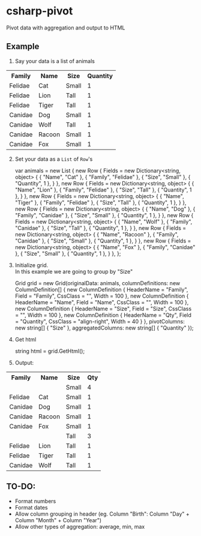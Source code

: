 # csharp-pivot
Pivot data with aggregation and output to HTML

## Example

1) Say your data is a list of animals

<table>
   <tr class='header'>
      <th>Family</th>
      <th>Name</th>
      <th>Size</th>
      <th>Quantity</th>
   </tr>
   <tr class=''>
      <td class=''>Felidae</td>
      <td class=''>Cat</td>
      <td class=''>Small</td>
      <td class='align-right'>1</td>
   </tr>
   <tr class=''>
      <td class=''>Felidae</td>
      <td class=''>Lion</td>
      <td class=''>Tall</td>
      <td class='align-right'>1</td>
   </tr>
   <tr class=''>
      <td class=''>Felidae</td>
      <td class=''>Tiger</td>
      <td class=''>Tall</td>
      <td class='align-right'>1</td>
   </tr>
   <tr class=''>
      <td class=''>Canidae</td>
      <td class=''>Dog</td>
      <td class=''>Small</td>
      <td class='align-right'>1</td>
   </tr>
   <tr class=''>
      <td class=''>Canidae</td>
      <td class=''>Wolf</td>
      <td class=''>Tall</td>
      <td class='align-right'>1</td>
   </tr>
   <tr class=''>
      <td class=''>Canidae</td>
      <td class=''>Racoon</td>
      <td class=''>Small</td>
      <td class='align-right'>1</td>
   </tr>
   <tr class=''>
      <td class=''>Canidae</td>
      <td class=''>Fox</td>
      <td class=''>Small</td>
      <td class='align-right'>1</td>
   </tr>
</table>

2) Set your data as a `List` of `Row`'s

    var animals = new List<Row> 
    {
        new Row 
        {
            Fields = new Dictionary<string, object> 
            {
                { "Name", "Cat" },
                { "Family", "Felidae" },
                { "Size", "Small" },
                { "Quantity", 1 },
            }
        },
        new Row
        {
            Fields = new Dictionary<string, object> 
            {
                { "Name", "Lion" },
                { "Family", "Felidae" },
                { "Size", "Tall" },
                { "Quantity", 1 },
            }
        },
        new Row
        {
            Fields = new Dictionary<string, object> 
            {
                { "Name", "Tiger" },
                { "Family", "Felidae" },
                { "Size", "Tall" },
                { "Quantity", 1 },
            }
        },
        new Row
        {
            Fields = new Dictionary<string, object> 
            {
                { "Name", "Dog" },
                { "Family", "Canidae" },
                { "Size", "Small" },
                { "Quantity", 1 },
            }
        },
        new Row
        {
            Fields = new Dictionary<string, object> 
            {
                { "Name", "Wolf" },
                { "Family", "Canidae" },
                { "Size", "Tall" },
                { "Quantity", 1 },
            }
        },
        new Row
        {
            Fields = new Dictionary<string, object> 
            {
                { "Name", "Racoon" },
                { "Family", "Canidae" },
                { "Size", "Small" },
                { "Quantity", 1 },
            }
        },
        new Row
        {
            Fields = new Dictionary<string, object> 
            {
                { "Name", "Fox" },
                { "Family", "Canidae" },
                { "Size", "Small" },
                { "Quantity", 1 },
            }
        },
    };
    
3) Initialize grid. <br>
In this example we are going to group by "Size"

    Grid grid = new Grid(originalData: animals,
        columnDefinitions: new ColumnDefinition[] { 
            new ColumnDefinition { HeaderName = "Family", Field = "Family", CssClass = "", Width = 100 },
            new ColumnDefinition { HeaderName = "Name", Field = "Name", CssClass = "", Width = 100 },
            new ColumnDefinition { HeaderName = "Size", Field = "Size", CssClass = "", Width = 100 },
            new ColumnDefinition { HeaderName = "Qty", Field = "Quantity", CssClass = "align-right", Width = 40 }
        },
        pivotColumns: new string[] { "Size" },
        aggregatedColumns: new string[] { "Quantity" });
        
4) Get html

    string html = grid.GetHtml();
    
5) Output:

<table>
   <tr class='header'>
      <th>Family</th>
      <th>Name</th>
      <th>Size</th>
      <th>Qty</th>
   </tr>
   <tr class='tr-group'>
      <td></td>
      <td></td>
      <td class=''>Small</td>
      <td class='align-right'>4</td>
   </tr>
   <tr class=''>
      <td class=''>Felidae</td>
      <td class=''>Cat</td>
      <td class=''>Small</td>
      <td class='align-right'>1</td>
   </tr>
   <tr class=''>
      <td class=''>Canidae</td>
      <td class=''>Dog</td>
      <td class=''>Small</td>
      <td class='align-right'>1</td>
   </tr>
   <tr class=''>
      <td class=''>Canidae</td>
      <td class=''>Racoon</td>
      <td class=''>Small</td>
      <td class='align-right'>1</td>
   </tr>
   <tr class=''>
      <td class=''>Canidae</td>
      <td class=''>Fox</td>
      <td class=''>Small</td>
      <td class='align-right'>1</td>
   </tr>
   <tr class='tr-group'>
      <td></td>
      <td></td>
      <td class=''>Tall</td>
      <td class='align-right'>3</td>
   </tr>
   <tr class=''>
      <td class=''>Felidae</td>
      <td class=''>Lion</td>
      <td class=''>Tall</td>
      <td class='align-right'>1</td>
   </tr>
   <tr class=''>
      <td class=''>Felidae</td>
      <td class=''>Tiger</td>
      <td class=''>Tall</td>
      <td class='align-right'>1</td>
   </tr>
   <tr class=''>
      <td class=''>Canidae</td>
      <td class=''>Wolf</td>
      <td class=''>Tall</td>
      <td class='align-right'>1</td>
   </tr>
</table>

## TO-DO:

- Format numbers
- Format dates
- Allow column grouping in header (eg. Column "Birth": Column "Day" + Column "Month" + Column "Year")
- Allow other types of aggregation: average, min, max

